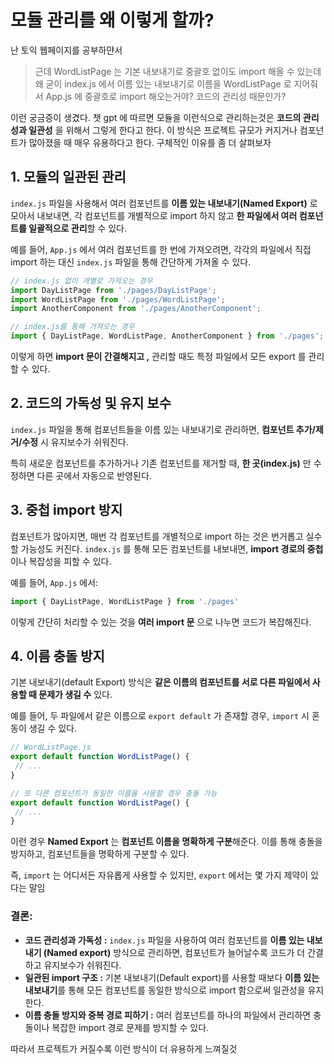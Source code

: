 모듈 관리를 왜 이렇게 할까?
===
난 토익 웹페이지를 공부하먄서

> 근데 WordListPage 는 기본 내보내기로 중괄호 없이도 import 해올 수 있는데 왜 굳이 index.js 에서 이름 있는 내보내기로 이름을  WordListPage 로 지어줘서 App.js 에 중괄호로 import 해오는거야? 코드의 관리성 때문인가? 
 
이런 궁금증이 생겼다. 챗 gpt 에 따르면 모듈을 이런식으로 관리하는것은 **코드의 관리성과 일관성** 을 위해서 그렇게 한다고 한다. 이 방식은 프로젝트 규모가 커지거나 컴포넌트가 많아졌을 때 매우 유용하다고 한다.
구체적인 이유를 좀 더 살펴보자

## 1. 모듈의 일관된 관리

`index.js` 파일을 사용해서 여러 컴포넌트를 **이름 있는 내보내기(Named Export)** 로 모아서 내보내면, 각 컴포넌트를 개별적으로 import 하지 않고 **한 파일에서 여러 컴포넌트를 일괄적으로 관리**할 수 있다.

예를 들어, `App.js` 에서 여러 컴포넌트를 한 번에 가져오려면, 각각의 파일에서 직접 import 하는 대신 `index.js` 파일을 통해 간단하게 가져올 수 있다.

```js
// index.js 없이 개별로 가져오는 경우
import DayListPage from './pages/DayListPage';
import WordListPage from './pages/WordListPage';
import AnotherComponent from './pages/AnotherComponent';

// index.js를 통해 가져오는 경우
import { DayListPage, WordListPage, AnotherComponent } from './pages';
```
이렇게 하면 **import 문이 간결해지고 ,** 관리할 때도 특정 파일에서 모든 export 를 관리할 수 있다.

## 2. 코드의 가독성 및 유지 보수
`index.js` 파일을 통해 컴포넌트들을 이름 있는 내보내기로 관리하면, **컴포넌트 추가/제거/수정** 시 유지보수가 쉬워진다.

 특히 새로운 컴포넌트를 추가하거나 기존 컴포넌트를 제거할 때, **한 곳(index.js)** 만 수정하면 다른 곳에서 자동으로 반영된다.

 ## 3. 중첩 import 방지
 컴포넌트가 많아지면, 매번 각 컴포넌트를 개별적으로 import 하는 것은 번거롭고 실수할 가능성도 커진다. `index.js` 를 통해 모든 컴포넌트를 내보내면, **import 경로의 중첩** 이나 복잡성을 피할 수 있다.

 예를 들어, `App.js` 에서:
 ```js
 import { DayListPage, WordListPage } from './pages'
 ```
 이렇게 간단히 처리할 수 있는 것을 **여러 import 문** 으로 나누면 코드가 복잡해진다.

 ## 4. 이름 충돌 방지
 기본 내보내기(default Export) 방식은 **같은 이름의 컴포넌트를 서로 다른 파일에서 사용할 때 문제가 생길 수** 있다. 

 예를 들어, 두 파일에서 같은 이름으로 `export default` 가 존재할 경우, `import` 시 혼동이 생길 수 있다.
 
 ```js
 // WordListPage.js
export default function WordListPage() {
  // ...
}

// 또 다른 컴포넌트가 동일한 이름을 사용할 경우 충돌 가능
export default function WordListPage() {
  // ...
}
 ```
이런 경우 **Named Export** 는 **컴포넌트 이름을 명확하게 구분**해준다. 이를 통해 충돌을 방지하고, 컴포넌트들을 명확하게 구분할 수 있다.


 즉, `import` 는 어디서든 자유롭게 사용할 수 있지만, `export` 에서는 몇 가지 제약이 있다는 말임

 ### 결론:
 - **코드 관리성과 가독성 :** `index.js` 파일을 사용하여 여러 컴포넌트를 **이름 있는 내보내기 (Named export)** 방식으로 관리하면, 컴포넌트가 늘어날수록 코드가 더 간결하고 유지보수가 쉬워진다.
- **일관된 import 구조 :** 기본 내보내기(Default export)를 사용할 때보다 **이름 있는 내보내기**를 통해 모든 컴포넌트를 동일한 방식으로 import 함으로써 일관성을 유지한다.
- **이름 충돌 방지와 중복 경로 피하기 :** 여러 컴포넌트를 하나의 파일에서 관리하면 충돌이나 복잡한 import 경로 문제를 방지할 수 있다.

따라서 프로젝트가 커질수록 이런 방식이 더 유용하게 느껴질것

 